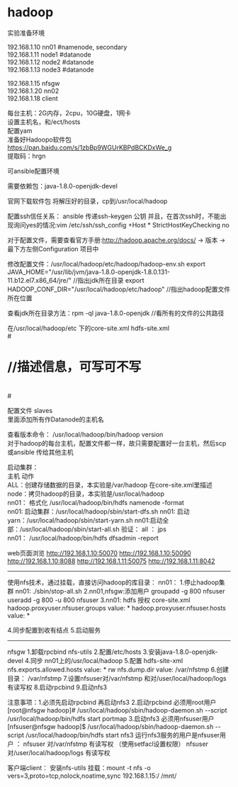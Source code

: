 # hadoop

实验准备环境

192.168.1.10    nn01      #namenode, secondary                 
192.168.1.11    node1     #datanode                 
192.168.1.12    node2     #datanode                     
192.168.1.13    node3     #datanode                                

192.168.1.15    nfsgw                            
192.168.1.20    nn02                                    
192.168.1.18    client                                             


每台主机：2G内存，2cpu，10G硬盘，1网卡                                   
设置主机名，和/ect/hosts                                         
配置yam                                     
准备好Hadoopo软件包              
https://pan.baidu.com/s/1zbBp9WGUrKBPdBCKDxWe_g                            
提取码：hrgn                                                                      

可ansible配置环境                                   

需要依赖包：java-1.8.0-openjdk-devel                               

官网下载软件包
将解压好的目录，cp到/usr/local/hadoop
                                                                                                            
配置ssh信任关系：
ansible  传递ssh-keygen   公钥
并且，在首次ssh时，不能出现询问yes的情况:vim /etc/ssh/ssh_config          +Host *    StrictHostKeyChecking no

对于配置文件，需要查看官方手册:http://hadoop.apache.org/docs/    ->  版本    -> 最下方左侧Configuration 项目中

修改配置文件：/usr/local/hadoop/etc/hadoop/hadoop-env.sh
export JAVA_HOME="/usr/lib/jvm/java-1.8.0-openjdk-1.8.0.131-11.b12.el7.x86_64/jre/"                   //指出jdk所在目录
export HADOOP_CONF_DIR="/usr/local/hadoop/etc/hadoop"             //指出hadoop配置文件所在位置

查看jdk所在目录方法：rpm -ql java-1.8.0-openjdk               //看所有的文件的公共路径

在/usr/local/hadoop/etc    下的core-site.xml   hdfs-site.xml                                
#<configuration>                            
#   <property>                                      
#      <name></name>                                   
#      <value></value>                              
#      <description></description>             //描述信息，可写可不写                                 
#   </property>                                   
#</configuration>                         
   
配置文件 slaves                            
里面添加所有作Datanode的主机名                           
   
      
查看版本命令： /usr/local/hadoop/bin/hadoop    version                     
对于hadoop的每台主机，配置文件都一样，故只需要配置好一台主机，然后scp 或ansible 传给其他主机                         





启动集群：                             
主机     动作                             
ALL：创建存储数据的目录，本实验是/var/hadoop     在core-site.xml里描述                              
node：拷贝hadoop的目录，本实验是/usr/local/hadoop                              
nn01： 格式化   /usr/local/hadoop/bin/hdfs   namenode   -format                                     
nn01: 启动集群：/usr/local/hadoop/sbin/start-dfs.sh
nn01: 启动yarn：/usr/local/hadoop/sbin/start-yarn.sh
nn01:启动全部：/usr/local/hadoop/sbin/start-all.sh
验证： all ： jps                                        
      nn01：  /usr/local/hadoop/bin/hdfs   dfsadmin  -report
      
      

web页面浏览
http://192.168.1.10:50070
http://192.168.1.10:50090
http://192.168.1.10:8088
http://192.168.1.11:50075
http://192.168.1.11:8042

--------------------------------------------------------------------------------------------------------------------
使用nfs技术，通过挂载，直接访问hadoop的库目录：
nn01：
1.停止hadoop集群
nn01:  ./sbin/stop-all.sh
2.nn01,nfsgw:添加用户
groupadd   -g  800   nfsuser
useradd   -g  800   -u  800   nfsuser
3.nn01: hdfs 授权
 	core-site.xml
hadoop.proxyuser.nfsuser.groups		value:	*
hadoop.proxyuser.nfsuser.hosts		value:	*
 
4.同步配置到收有结点
5.启动服务
 
-----------------------------------------------------------------------------------------------
nfsgw
1.卸载rpcbind  nfs-utils
2.配置/etc/hosts
3.安装java-1.8.0-openjdk-devel
4.同步 nn01上的/usr/local/hadoop
5.配置 hdfs-site-xml
nfs.exports.allowed.hosts		value:   *  rw
nfs.dump.dir					value:   /var/nfstmp
6.创建目录：  /var/nfstmp
7.设置nfsuser对/var/nfstmp      和对/user/local/hadoop/logs   有读写权
8.启动rpcbind
9.启动nfs3
 
 
注意事项：1.必须先启动rpcbind  再启动nfs3
   2.启动rpcbind 必须用root用户
[root@nfsgw hadoop]# /usr/local/hadoop/sbin/hadoop-daemon.sh   --script /usr/local/hadoop/bin/hdfs  start portmap
   3.启动nfs3  必须用nfsuser用户
[nfsuser@nfsgw hadoop]$ /usr/local/hadoop/sbin/hadoop-daemon.sh   --script /usr/local/hadoop/bin/hdfs  start nfs3
   运行nfs3服务的用户是nfsuser用户  ： nfsuser   对/var/nfstmp   有读写权						（使用setfacl设置权限）
              nfsuser   对/user/local/hadoop/logs   有读写权
 
客户端client：
安装nfs-utils
挂载：mount -t nfs  -o vers=3,proto=tcp,nolock,noatime,sync 192.168.1.15:/  /mnt/
 





